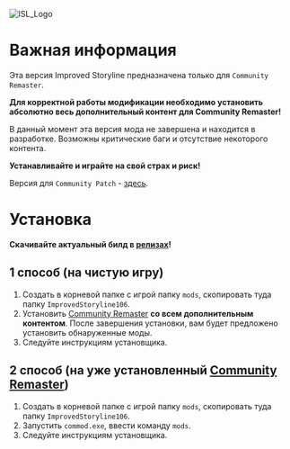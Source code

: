 ![ISL_Logo](https://i.imgur.com/yDA24d9.png)
# Важная информация

Эта версия Improved Storyline предназначена только для `Community Remaster`.

**Для корректной работы модификации необходимо установить абсолютно весь дополнительный контент для Community Remaster!**

В данный момент эта версия мода не завершена и находится в разработке. Возможны критические баги и отсутствие некоторого контента.

**Устанавливайте и играйте на свой страх и риск!**

Версия для `Community Patch` - [здесь](https://github.com/zatinu322/ImprovedStoryline/tree/patch106cp).
# Установка

**Скачивайте актуальный билд в [релизах](https://github.com/zatinu322/ImprovedStoryline/releases)!**
## 1 способ (на чистую игру)
1. Создать в корневой папке с игрой папку `mods`, скопировать туда папку `ImprovedStoryline106`.
2. Установить [Community Remaster](https://github.com/DeusExMachinaTeam/EM-CommunityPatch/releases/) **со всем дополнительным контентом**. После завершения установки, вам будет предложено установить обнаруженные моды.
3. Следуйте инструкциям установщика.

## 2 способ (на уже установленный [Community Remaster](https://github.com/DeusExMachinaTeam/EM-CommunityPatch/releases/))
1. Создать в корневой папке с игрой папку `mods`, скопировать туда папку `ImprovedStoryline106`.
2. Запустить `commod.exe`, ввести команду `mods`.
3. Следуйте инструкциям установщика.
